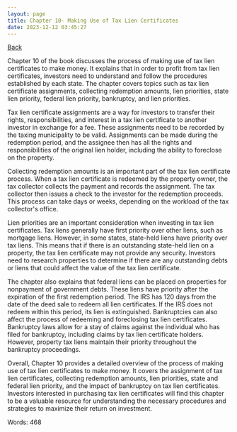 ```yaml
---
layout: page
title: Chapter 10- Making Use of Tax Lien Certificates
date: 2023-12-12 03:45:27
---
```


[Back](./)


Chapter 10 of the book discusses the process of making use of tax lien certificates to make money. It explains that in order to profit from tax lien certificates, investors need to understand and follow the procedures established by each state. The chapter covers topics such as tax lien certificate assignments, collecting redemption amounts, lien priorities, state lien priority, federal lien priority, bankruptcy, and lien priorities.

Tax lien certificate assignments are a way for investors to transfer their rights, responsibilities, and interest in a tax lien certificate to another investor in exchange for a fee. These assignments need to be recorded by the taxing municipality to be valid. Assignments can be made during the redemption period, and the assignee then has all the rights and responsibilities of the original lien holder, including the ability to foreclose on the property.

Collecting redemption amounts is an important part of the tax lien certificate process. When a tax lien certificate is redeemed by the property owner, the tax collector collects the payment and records the assignment. The tax collector then issues a check to the investor for the redemption proceeds. This process can take days or weeks, depending on the workload of the tax collector's office.

Lien priorities are an important consideration when investing in tax lien certificates. Tax liens generally have first priority over other liens, such as mortgage liens. However, in some states, state-held liens have priority over tax liens. This means that if there is an outstanding state-held lien on a property, the tax lien certificate may not provide any security. Investors need to research properties to determine if there are any outstanding debts or liens that could affect the value of the tax lien certificate.

The chapter also explains that federal liens can be placed on properties for nonpayment of government debts. These liens have priority after the expiration of the first redemption period. The IRS has 120 days from the date of the deed sale to redeem all lien certificates. If the IRS does not redeem within this period, its lien is extinguished. Bankruptcies can also affect the process of redeeming and foreclosing tax lien certificates. Bankruptcy laws allow for a stay of claims against the individual who has filed for bankruptcy, including claims by tax lien certificate holders. However, property tax liens maintain their priority throughout the bankruptcy proceedings.

Overall, Chapter 10 provides a detailed overview of the process of making use of tax lien certificates to make money. It covers the assignment of tax lien certificates, collecting redemption amounts, lien priorities, state and federal lien priority, and the impact of bankruptcy on tax lien certificates. Investors interested in purchasing tax lien certificates will find this chapter to be a valuable resource for understanding the necessary procedures and strategies to maximize their return on investment.

Words: 468